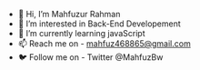 - 👋 Hi, I’m Mahfuzur Rahman
- 👀 I’m interested in Back-End Developement
- 🌱 I’m currently learning javaScript
- 📫 Reach me on - mahfuz468865@gmail.com
- 🐦 Follow me on - Twitter @MahfuzBw

<!---
coder-mahfuz/coder-mahfuz is a ✨ special ✨ repository because its `README.md` (this file) appears on your GitHub profile.
You can click the Preview link to take a look at your changes.
--->
